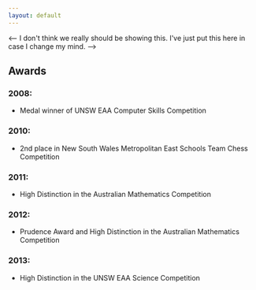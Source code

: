 ```yaml
---
layout: default
---
```


<-- I don't think we really should be showing this. I've just put this here in case I change my mind. -->
<div class="row marketing">

  ## Awards
  
  ### 2008:
  
   - Medal winner of UNSW EAA Computer Skills Competition
  
  ### 2010:
  
   - 2nd place in New South Wales Metropolitan East Schools Team Chess Competition
  
  ### 2011:
  
   - High Distinction in the Australian Mathematics Competition
   
  ### 2012:
   
   -  Prudence Award and High Distinction in the Australian Mathematics Competition
   
  ### 2013:
  
   - High Distinction in the UNSW EAA Science Competition
  
</div>
